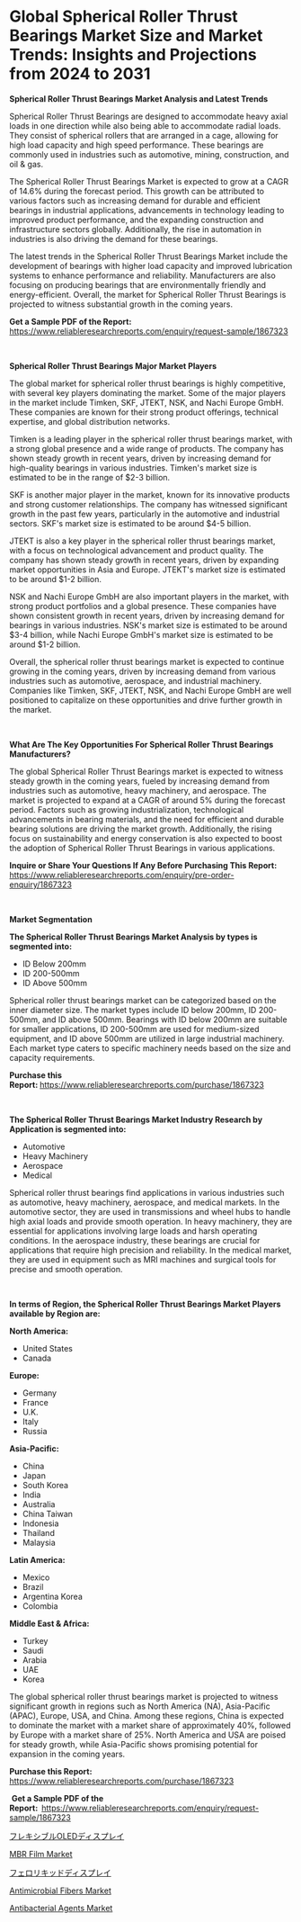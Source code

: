 <p><h1>Global Spherical Roller Thrust Bearings Market Size and Market Trends: Insights and Projections from 2024 to 2031</h1></p><p><strong>Spherical Roller Thrust Bearings Market Analysis and Latest Trends</strong></p>
<p><p>Spherical Roller Thrust Bearings are designed to accommodate heavy axial loads in one direction while also being able to accommodate radial loads. They consist of spherical rollers that are arranged in a cage, allowing for high load capacity and high speed performance. These bearings are commonly used in industries such as automotive, mining, construction, and oil & gas.</p><p>The Spherical Roller Thrust Bearings Market is expected to grow at a CAGR of 14.6% during the forecast period. This growth can be attributed to various factors such as increasing demand for durable and efficient bearings in industrial applications, advancements in technology leading to improved product performance, and the expanding construction and infrastructure sectors globally. Additionally, the rise in automation in industries is also driving the demand for these bearings.</p><p>The latest trends in the Spherical Roller Thrust Bearings Market include the development of bearings with higher load capacity and improved lubrication systems to enhance performance and reliability. Manufacturers are also focusing on producing bearings that are environmentally friendly and energy-efficient. Overall, the market for Spherical Roller Thrust Bearings is projected to witness substantial growth in the coming years.</p></p>
<p><strong>Get a Sample PDF of the Report:&nbsp;</strong> <a href="https://www.reliableresearchreports.com/enquiry/request-sample/1867323">https://www.reliableresearchreports.com/enquiry/request-sample/1867323</a></p>
<p>&nbsp;</p>
<p><strong>Spherical Roller Thrust Bearings Major Market Players</strong></p>
<p><p>The global market for spherical roller thrust bearings is highly competitive, with several key players dominating the market. Some of the major players in the market include Timken, SKF, JTEKT, NSK, and Nachi Europe GmbH. These companies are known for their strong product offerings, technical expertise, and global distribution networks.</p><p>Timken is a leading player in the spherical roller thrust bearings market, with a strong global presence and a wide range of products. The company has shown steady growth in recent years, driven by increasing demand for high-quality bearings in various industries. Timken's market size is estimated to be in the range of $2-3 billion.</p><p>SKF is another major player in the market, known for its innovative products and strong customer relationships. The company has witnessed significant growth in the past few years, particularly in the automotive and industrial sectors. SKF's market size is estimated to be around $4-5 billion.</p><p>JTEKT is also a key player in the spherical roller thrust bearings market, with a focus on technological advancement and product quality. The company has shown steady growth in recent years, driven by expanding market opportunities in Asia and Europe. JTEKT's market size is estimated to be around $1-2 billion.</p><p>NSK and Nachi Europe GmbH are also important players in the market, with strong product portfolios and a global presence. These companies have shown consistent growth in recent years, driven by increasing demand for bearings in various industries. NSK's market size is estimated to be around $3-4 billion, while Nachi Europe GmbH's market size is estimated to be around $1-2 billion.</p><p>Overall, the spherical roller thrust bearings market is expected to continue growing in the coming years, driven by increasing demand from various industries such as automotive, aerospace, and industrial machinery. Companies like Timken, SKF, JTEKT, NSK, and Nachi Europe GmbH are well positioned to capitalize on these opportunities and drive further growth in the market.</p></p>
<p>&nbsp;</p>
<p><strong>What Are The Key Opportunities For Spherical Roller Thrust Bearings Manufacturers?</strong></p>
<p><p>The global Spherical Roller Thrust Bearings market is expected to witness steady growth in the coming years, fueled by increasing demand from industries such as automotive, heavy machinery, and aerospace. The market is projected to expand at a CAGR of around 5% during the forecast period. Factors such as growing industrialization, technological advancements in bearing materials, and the need for efficient and durable bearing solutions are driving the market growth. Additionally, the rising focus on sustainability and energy conservation is also expected to boost the adoption of Spherical Roller Thrust Bearings in various applications.</p></p>
<p><strong>Inquire or Share Your Questions If Any Before Purchasing This Report:</strong> <a href="https://www.reliableresearchreports.com/enquiry/pre-order-enquiry/1867323">https://www.reliableresearchreports.com/enquiry/pre-order-enquiry/1867323</a></p>
<p>&nbsp;</p>
<p><strong>Market Segmentation</strong></p>
<p><strong>The Spherical Roller Thrust Bearings Market Analysis by types is segmented into:</strong></p>
<p><ul><li>ID Below 200mm</li><li>ID 200-500mm</li><li>ID Above 500mm</li></ul></p>
<p><p>Spherical roller thrust bearings market can be categorized based on the inner diameter size. The market types include ID below 200mm, ID 200-500mm, and ID above 500mm. Bearings with ID below 200mm are suitable for smaller applications, ID 200-500mm are used for medium-sized equipment, and ID above 500mm are utilized in large industrial machinery. Each market type caters to specific machinery needs based on the size and capacity requirements.</p></p>
<p><strong>Purchase this Report:&nbsp;</strong><a href="https://www.reliableresearchreports.com/purchase/1867323">https://www.reliableresearchreports.com/purchase/1867323</a></p>
<p>&nbsp;</p>
<p><strong>The Spherical Roller Thrust Bearings Market Industry Research by Application is segmented into:</strong></p>
<p><ul><li>Automotive</li><li>Heavy Machinery</li><li>Aerospace</li><li>Medical</li></ul></p>
<p><p>Spherical roller thrust bearings find applications in various industries such as automotive, heavy machinery, aerospace, and medical markets. In the automotive sector, they are used in transmissions and wheel hubs to handle high axial loads and provide smooth operation. In heavy machinery, they are essential for applications involving large loads and harsh operating conditions. In the aerospace industry, these bearings are crucial for applications that require high precision and reliability. In the medical market, they are used in equipment such as MRI machines and surgical tools for precise and smooth operation.</p></p>
<p>&nbsp;</p>
<p><strong>In terms of Region, the Spherical Roller Thrust Bearings Market Players available by Region are:</strong></p>
<p>
    <p> <strong> North America: </strong>
        <ul>
            <li>United States</li>
            <li>Canada</li>
        </ul>
        </p> 
    <p> <strong> Europe: </strong>
        <ul>
            <li>Germany</li>
            <li>France</li>
            <li>U.K.</li>
            <li>Italy</li>
            <li>Russia</li>
        </ul>
        </p> 
    <p> <strong> Asia-Pacific: </strong>
        <ul>
            <li>China</li>
            <li>Japan</li>
            <li>South Korea</li>
            <li>India</li>
            <li>Australia</li>
            <li>China Taiwan</li>
            <li>Indonesia</li>
            <li>Thailand</li>
            <li>Malaysia</li>
        </ul>
        </p> 
    <p> <strong> Latin America: </strong>
        <ul>
            <li>Mexico</li>
            <li>Brazil</li>
            <li>Argentina Korea</li>
            <li>Colombia</li>
        </ul>
        </p> 
    <p> <strong> Middle East & Africa: </strong>
        <ul>
            <li>Turkey</li>
            <li>Saudi</li>
            <li>Arabia</li>
            <li>UAE</li>
            <li>Korea</li>
        </ul>
    </p>
    </p>
<p><p>The global spherical roller thrust bearings market is projected to witness significant growth in regions such as North America (NA), Asia-Pacific (APAC), Europe, USA, and China. Among these regions, China is expected to dominate the market with a market share of approximately 40%, followed by Europe with a market share of 25%. North America and USA are poised for steady growth, while Asia-Pacific shows promising potential for expansion in the coming years.</p></p>
<p><strong>Purchase this Report: </strong><a href="https://www.reliableresearchreports.com/purchase/1867323">https://www.reliableresearchreports.com/purchase/1867323</a></p>
<p>&nbsp;<strong>Get a Sample PDF of the Report:&nbsp;&nbsp;</strong><a href="https://www.reliableresearchreports.com/enquiry/request-sample/1867323">https://www.reliableresearchreports.com/enquiry/request-sample/1867323</a></p>
<p><strong></strong></p>
<p><p><a href="https://github.com/lrlmopnhwd79300/Market-Research-Report-List-1/blob/main/9816348192426.md">フレキシブルOLEDディスプレイ</a></p><p><a href="https://github.com/abdelrhmankishk22/Market-Research-Report-List-3/blob/main/mbr-film-market.md">MBR Film Market</a></p><p><a href="https://github.com/wkuactfdzwizk06/Market-Research-Report-List-1/blob/main/9449336192425.md">フェロリキッドディスプレイ</a></p><p><a href="https://issuu.com/reportprime-2/docs/antimicrobial-fibers-market-size-2030.pptx">Antimicrobial Fibers Market</a></p><p><a href="https://issuu.com/reportprime-2/docs/antibacterial-agents-market-size-2030.pptx">Antibacterial Agents Market</a></p></p>